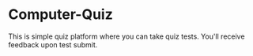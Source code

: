 # Computer-Quiz
This is simple quiz platform where you can take quiz tests. You'll receive feedback upon test submit.
